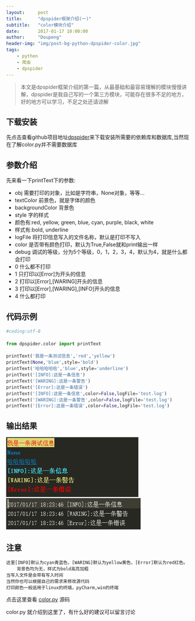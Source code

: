 ```yaml
---
layout:     post
title:      "dpspider框架介绍(一)"
subtitle:   "color模块介绍"
date:       2017-01-17 10:00:00
author:     "Doupeng"
header-img: "img/post-bg-python-dpspider-color.jpg"
tags:
    - python
    - 爬虫
    - dpspider
---
```


> 本文是dpspider框架介绍的第一篇，从最基础和最容易理解的模块慢慢讲解，dpspider是我自己写的一个第三方模块，可能存在很多不足的地方，好的地方可以学习，不足之处还请谅解

## 下载安装

先点击查看github项目地址[dpspider](https://github.com/doupengs/dpspider/blob/master/README.md)来下载安装所需要的依赖库和数据库,当然现在了解color.py并不需要数据库


## 参数介绍

先来看一下printText下的参数:

* obj 需要打印的对象，比如是字符串，None对象，等等...
* textColor 前景色，就是字体的颜色
* backgroundColor 背景色
 * style 字的样式
 * 颜色有:red, yellow, green, blue, cyan, purple, black, white
 * 样式有:bold, underline
* logFile 将打印信息写入的文件名称，默认是打印不写入
* color 是否带有颜色打印，默认为True,False就和print输出一样
* debug 调试的等级，分为5个等级，0，1，2，3，4，默认为4，就是什么都会打印
 * 0 什么都不打印
 * 1 只打印以[Error]为开头的信息
 * 2 打印以[Error],[WARING]开头的信息
 * 3 打印以[Error],[WARING],[INFO]开头的信息
 * 4 什么都打印
 
## 代码示例

```python
#coding:utf-8

from dpspider.color import printText

printText('我是一条测试信息','red','yellow')
printText(None,'blue',style='bold')
printText('哈哈哈哈哈','blue',style='underline')
printText('[INFO]:这是一条信息')
printText('[WARING]:这是一条警告')
printText('[Error]:这是一条错误')
printText('[INFO]:这是一条信息',color=False,logFile='test.log')
printText('[WARING]:这是一条警告',color=False,logFile='test.log')
printText('[Error]:这是一条错误',color=False,logFile='test.log')
```

## 输出结果

![img](/img/python-dpspider-color.PNG)
![img](/img/python-dpspider-color1.PNG)

## 注意

 ```
 这里[INFO]默认为cyan青蓝色，[WARING]默认为yellow黄色，[Error]默认为red红色。
     背景色均为无，样式为bold高亮加粗
 当写入文件是会带有写入时间
 当然你也可以根据自己的需求来修改源代码
 打印颜色一般适用于linux的终端，pyCharm,win的终端
 ```
 
 点击这里查看 [color.py](https://github.com/doupengs/dpspider/blob/master/dpspider/color.py) 源码
 
 color.py 就介绍到这里了，有什么好的建议可以留言讨论
